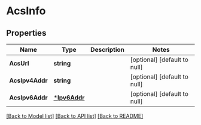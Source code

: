 # AcsInfo

## Properties
Name | Type | Description | Notes
------------ | ------------- | ------------- | -------------
**AcsUrl** | **string** |  | [optional] [default to null]
**AcsIpv4Addr** | **string** |  | [optional] [default to null]
**AcsIpv6Addr** | [***Ipv6Addr**](Ipv6Addr.md) |  | [optional] [default to null]

[[Back to Model list]](../README.md#documentation-for-models) [[Back to API list]](../README.md#documentation-for-api-endpoints) [[Back to README]](../README.md)

